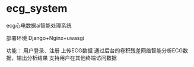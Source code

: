 # ecg_system
ecg心电数据ai智能处理系统

部署环境
Django+Nginx+uwasgi

功能：
用户登录、注册
上传ECG数据
通过后台的卷积残差网络智能分析ECG数据，输出分析结果
支持用户在其他终端访问数据
